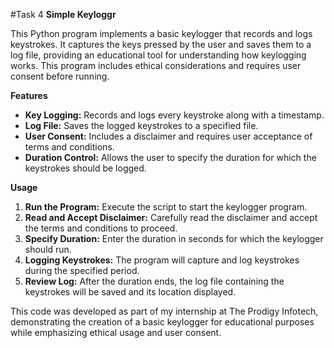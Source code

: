 #Task 4
<b>Simple Keyloggr</b>

This Python program implements a basic keylogger that records and logs keystrokes. It captures the keys pressed by the user and saves them to a log file, providing an educational tool for understanding how keylogging works. This program includes ethical considerations and requires user consent before running.

<b>Features</b>

- <b>Key Logging:</b> Records and logs every keystroke along with a timestamp.
- <b>Log File:</b> Saves the logged keystrokes to a specified file.
- <b>User Consent:</b> Includes a disclaimer and requires user acceptance of terms and conditions.
- <b>Duration Control:</b> Allows the user to specify the duration for which the keystrokes should be logged.

<b>Usage</b>

1. <b>Run the Program:</b> Execute the script to start the keylogger program.
2. <b>Read and Accept Disclaimer:</b> Carefully read the disclaimer and accept the terms and conditions to proceed.
3. <b>Specify Duration:</b> Enter the duration in seconds for which the keylogger should run.
4. <b>Logging Keystrokes:</b> The program will capture and log keystrokes during the specified period.
5. <b>Review Log:</b> After the duration ends, the log file containing the keystrokes will be saved and its location displayed.

This code was developed as part of my internship at The Prodigy Infotech, demonstrating the creation of a basic keylogger for educational purposes while emphasizing ethical usage and user consent.
